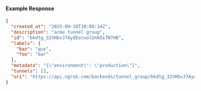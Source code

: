 <!-- Code generated for API Clients. DO NOT EDIT. -->

#### Example Response

```json
{
  "created_at": "2025-09-10T10:08:14Z",
  "description": "acme tunnel group",
  "id": "bkdtg_32VHbvJ7AydEocuolUnk9ifN7HB",
  "labels": {
    "baz": "qux",
    "foo": "bar"
  },
  "metadata": "{\"environment\": \"production\"}",
  "tunnels": [],
  "uri": "https://api.ngrok.com/backends/tunnel_group/bkdtg_32VHbvJ7AydEocuolUnk9ifN7HB"
}
```
